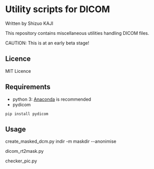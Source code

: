 # Utility scripts for DICOM
Written by Shizuo KAJI

This repository contains miscellaneous utilities handling DICOM files.

CAUTION: This is at an early beta stage!

## Licence
MIT Licence

## Requirements
- python 3: [Anaconda](https://anaconda.org) is recommended
- pydicom
```
pip install pydicom
```

## Usage


create_masked_dcm.py indir -m maskdir --anonimise


dicom_rt2mask.py


checker_pic.py


